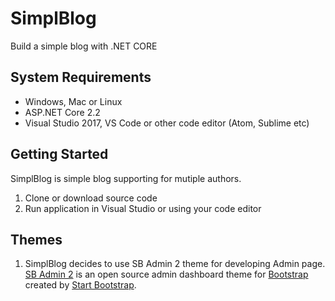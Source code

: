 # SimplBlog
Build a simple blog with .NET CORE 

## System Requirements
* Windows, Mac or Linux
* ASP.NET Core 2.2
* Visual Studio 2017, VS Code or other code editor (Atom, Sublime etc)

## Getting Started
SimplBlog is simple blog supporting for mutiple authors.

1. Clone or download source code
2. Run application in Visual Studio or using your code editor

## Themes
1. SimplBlog decides to use SB Admin 2 theme for developing Admin page. 
[SB Admin 2](https://startbootstrap.com/template-overviews/sb-admin-2/) is an open source admin dashboard theme for [Bootstrap](http://getbootstrap.com/) created by [Start Bootstrap](http://startbootstrap.com/).


